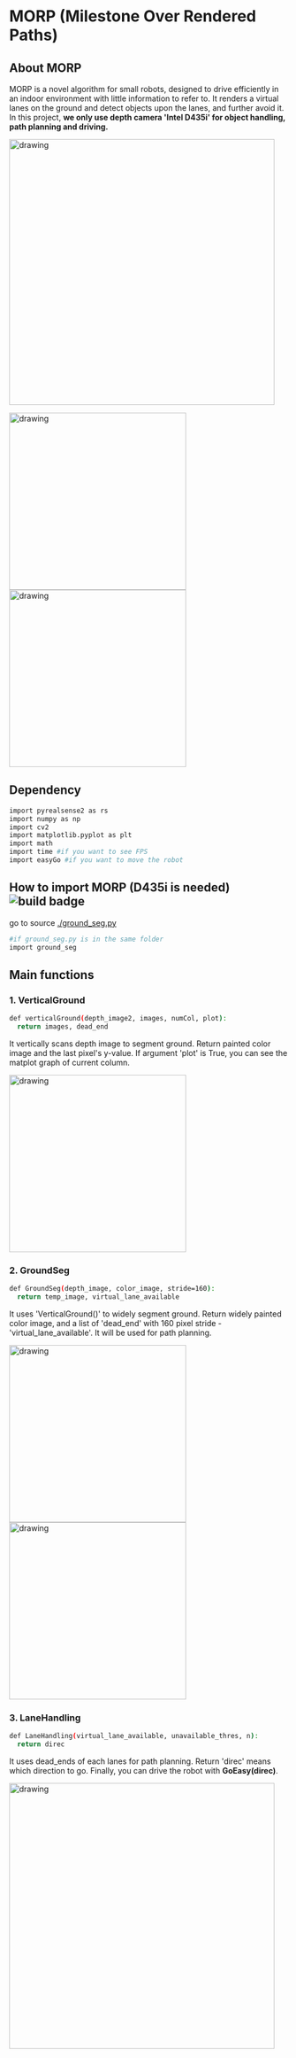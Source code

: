 MORP (Milestone Over Rendered Paths)
===

## About MORP
MORP is a novel algorithm for small robots, designed to drive efficiently in an indoor environment with little information to refer to. It renders a virtual lanes on the ground and detect objects upon the lanes, and further avoid it. In this project, __we only use depth camera 'Intel D435i' for object handling, path planning and driving.__

<img src="/docs/gif/MORP.gif" alt="drawing" width="480"/>

<p float="left">
  <img src="/docs/img/milestone.png" alt="drawing" width="320"/>
  <img src="/docs/img/MORP.png" alt="drawing" width="320"/>
</p>

## Dependency
```bash
import pyrealsense2 as rs
import numpy as np
import cv2
import matplotlib.pyplot as plt
import math
import time #if you want to see FPS
import easyGo #if you want to move the robot
```

## How to import MORP (D435i is needed) ![build badge](https://img.shields.io/badge/build-passing-green.svg)
go to source [./ground_seg.py](./ground_seg.py)

```bash
#if ground_seg.py is in the same folder
import ground_seg
```

## Main functions
### 1. VerticalGround
```bash
def verticalGround(depth_image2, images, numCol, plot):
  return images, dead_end
```
It vertically scans depth image to segment ground. Return painted color image and the last pixel's y-value. If argument 'plot' is True, you can see the matplot graph of current column.

<img src="/docs/gif/gound_plot_test.gif" alt="drawing" width="320"/>

### 2. GroundSeg
```bash
def GroundSeg(depth_image, color_image, stride=160):
  return temp_image, virtual_lane_available
```
It uses 'VerticalGround()' to widely segment ground. Return widely painted color image, and a list of 'dead_end' with 160 pixel stride - 'virtual_lane_available'. It will be used for path planning.

<p float="left">
  <img src="/docs/gif/Ground_Seg_v5.gif" alt="drawing" width="320"/>
  <img src="/docs/gif/ground_seg2.gif" alt="drawing" width="320"/>
</p>


### 3. LaneHandling
```bash
def LaneHandling(virtual_lane_available, unavailable_thres, n):
  return direc
```
It uses dead_ends of each lanes for path planning. Return 'direc' means which direction to go. Finally, you can drive the robot with __GoEasy(direc)__.

<img src="/docs/gif/MORP_test.gif" alt="drawing" width="480"/>
